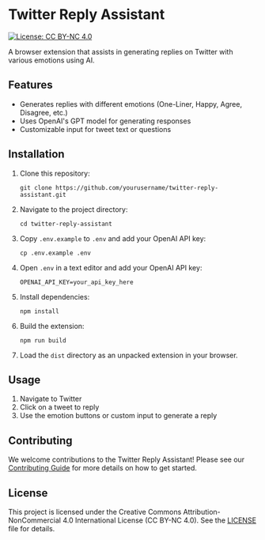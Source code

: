 # Twitter Reply Assistant

[![License: CC BY-NC 4.0](https://img.shields.io/badge/License-CC%20BY--NC%204.0-lightgrey.svg)](https://creativecommons.org/licenses/by-nc/4.0/)

A browser extension that assists in generating replies on Twitter with various emotions using AI.

## Features

- Generates replies with different emotions (One-Liner, Happy, Agree, Disagree, etc.)
- Uses OpenAI's GPT model for generating responses
- Customizable input for tweet text or questions

## Installation

1. Clone this repository:
   ```
   git clone https://github.com/yourusername/twitter-reply-assistant.git
   ```
2. Navigate to the project directory:
   ```
   cd twitter-reply-assistant
   ```
3. Copy `.env.example` to `.env` and add your OpenAI API key:
   ```
   cp .env.example .env
   ```
4. Open `.env` in a text editor and add your OpenAI API key:
   ```
   OPENAI_API_KEY=your_api_key_here
   ```
5. Install dependencies:
   ```
   npm install
   ```
6. Build the extension:
   ```
   npm run build
   ```
7. Load the `dist` directory as an unpacked extension in your browser.

## Usage

1. Navigate to Twitter
2. Click on a tweet to reply
3. Use the emotion buttons or custom input to generate a reply

## Contributing

We welcome contributions to the Twitter Reply Assistant! Please see our [Contributing Guide](CONTRIBUTING.md) for more details on how to get started.

## License

This project is licensed under the Creative Commons Attribution-NonCommercial 4.0 International License (CC BY-NC 4.0). See the [LICENSE](LICENSE) file for details.

